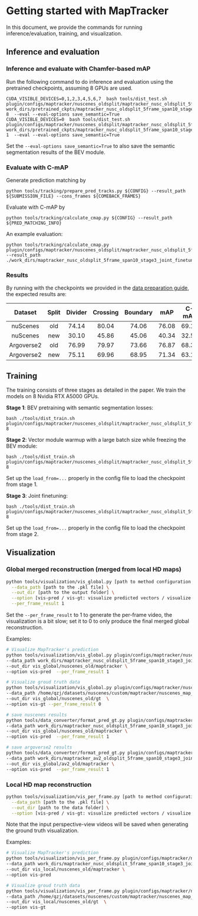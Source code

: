 # Getting started with MapTracker

In this document, we provide the commands for running inference/evaluation, training, and visualization.

## Inference and evaluation

### Inference and evaluate with Chamfer-based mAP

Run the following command to do inference and evaluation using the pretrained checkpoints, assuming 8 GPUs are used.

```
CUDA_VISIBLE_DEVICES=0,1,2,3,4,5,6,7  bash tools/dist_test.sh  plugin/configs/maptracker/nuscenes_oldsplit/maptracker_nusc_oldsplit_5frame_span10_stage3_joint_finetune.py    work_dirs/pretrained_ckpts/maptracker_nusc_oldsplit_5frame_span10_stage3_joint_finetune/latest.pth  8  --eval --eval-options save_semantic=True
CUDA_VISIBLE_DEVICES=0  bash tools/dist_test.sh  plugin/configs/maptracker/nuscenes_oldsplit/maptracker_nusc_oldsplit_5frame_span10_stage3_joint_finetune.py    work_dirs/pretrained_ckpts/maptracker_nusc_oldsplit_5frame_span10_stage3_joint_finetune/latest.pth  1  --eval --eval-options save_semantic=True
```

Set the ``--eval-options save_semantic=True`` to also save the semantic segmentation results of the BEV module.

### Evaluate with C-mAP

Generate prediction matching by

```
python tools/tracking/prepare_pred_tracks.py ${CONFIG} --result_path ${SUBMISSION_FILE} --cons_frames ${COMEBACK_FRAMES}
```

Evaluate with C-mAP by

```
python tools/tracking/calculate_cmap.py ${CONFIG} --result_path ${PRED_MATCHING_INFO}
```

An example evaluation:

```
python tools/tracking/calculate_cmap.py plugin/configs/maptracker/nuscenes_oldsplit/maptracker_nusc_oldsplit_5frame_span10_stage3_joint_finetune.py --result_path ./work_dirs/maptracker_nusc_oldsplit_5frame_span10_stage3_joint_finetune/pos_predictions.pkl
```

### Results

By running with the checkpoints we provided in the [data preparation guide](docs/data_preparation.md), the expected results are:

|  Dataset  | Split | Divider | Crossing | Boundary |  mAP  | C-mAP |
| :--------: | :---: | :-----: | :------: | :------: | :---: | :---: |
|  nuScenes  |  old  |  74.14  |  80.04  |  74.06  | 76.08 | 69.13 |
|  nuScenes  |  new  |  30.10  |  45.86  |  45.06  | 40.34 | 32.50 |
| Argoverse2 |  old  |  76.99  |  79.97  |  73.66  | 76.87 | 68.35 |
| Argoverse2 |  new  |  75.11  |  69.96  |  68.95  | 71.34 | 63.11 |

## Training

The training consists of three stages as detailed in the paper. We train the models on 8 Nvidia RTX A5000 GPUs.

**Stage 1**: BEV pretraining with semantic segmentation losses:

```
bash ./tools/dist_train.sh plugin/configs/maptracker/nuscenes_oldsplit/maptracker_nusc_oldsplit_5frame_span10_stage1_bev_pretrain.py 8
```

**Stage 2**: Vector module warmup with a large batch size while freezing the BEV module:

```
bash ./tools/dist_train.sh plugin/configs/maptracker/nuscenes_oldsplit/maptracker_nusc_oldsplit_5frame_span10_stage2_warmup.py 8
```

Set up the ``load_from=...`` properly in the config file to load the checkpoint from stage 1.

**Stage 3**: Joint finetuning:

```
bash ./tools/dist_train.sh plugin/configs/maptracker/nuscenes_oldsplit/maptracker_nusc_oldsplit_5frame_span10_stage3_joint_finetune.py 8
```

Set up the ``load_from=...`` properly in the config file to load the checkpoint from stage 2.

## Visualization

### Global merged reconstruction (merged from local HD maps)

```bash
python tools/visualization/vis_global.py [path to method configuration file under plugin/configs] \
  --data_path [path to the .pkl file] \
  --out_dir [path to the output folder] \
  --option [vis-pred / vis-gt: visualize predicted vectors / visualize ground truth vectors] \
  --per_frame_result 1
```

Set the ``--per_frame_result`` to 1 to generate the per-frame video, the visualization is a bit slow; set it to 0 to only produce the final merged global reconstruction.

Examples:

```bash
# Visualize MapTracker's prediction
python tools/visualization/vis_global.py plugin/configs/maptracker/nuscenes_oldsplit/maptracker_nusc_oldsplit_5frame_span10_stage3_joint_finetune.py \
--data_path work_dirs/maptracker_nusc_oldsplit_5frame_span10_stage3_joint_finetune/pos_predictions.pkl \
--out_dir vis_global/nuscenes_old/maptracker \
--option vis-pred  --per_frame_result 1

# Visualize groud truth data
python tools/visualization/vis_global.py plugin/configs/maptracker/nuscenes_oldsplit/maptracker_nusc_oldsplit_5frame_span10_stage3_joint_finetune.py \
--data_path /home/qzj/datasets/nuscenes/custom/maptracker/nuscenes_map_infos_val_gt_tracks.pkl \
--out_dir vis_global/nuscenes_old/gt  \
--option vis-gt --per_frame_result 0

# save nuscenes results
python tools/data_converter/format_pred_gt.py plugin/configs/maptracker/nuscenes_oldsplit/maptracker_nusc_oldsplit_5frame_span10_stage3_joint_finetune.py \
--data_path work_dirs/maptracker_nusc_oldsplit_5frame_span10_stage3_joint_finetune/pos_predictions.pkl \
--out_dir vis_global/nuscenes_old/maptracker \
--option vis-pred  --per_frame_result 1

# save argoverse2 results
python tools/data_converter/format_pred_gt.py plugin/configs/maptracker/av2_oldsplit/maptracker_av2_oldsplit_5frame_span10_stage3_joint_finetune.py \
--data_path work_dirs/maptracker_av2_oldsplit_5frame_span10_stage3_joint_finetune/pos_predictions.pkl \
--out_dir vis_global/av2_old/maptracker \
--option vis-pred  --per_frame_result 1
```

### Local HD map reconstruction

```bash
python tools/visualization/vis_per_frame.py [path to method configuration file under plugin/configs] \
  --data_path [path to the .pkl file] \
  --out_dir [path to the data folder] \
  --option [vis-pred / vis-gt: visualize predicted vectors / visualize ground truth vectors and input video streams]
```

Note that the input perspective-view videos will be saved when generating the ground truth visualization.

Examples:

```bash
# Visualize MapTracker's prediction
python tools/visualization/vis_per_frame.py plugin/configs/maptracker/nuscenes_oldsplit/maptracker_nusc_oldsplit_5frame_span10_stage3_joint_finetune.py \
--data_path work_dirs/maptracker_nusc_oldsplit_5frame_span10_stage3_joint_finetune/pos_predictions.pkl \
--out_dir vis_local/nuscenes_old/maptracker \
--option vis-pred

# Visualize groud truth data
python tools/visualization/vis_per_frame.py plugin/configs/maptracker/nuscenes_oldsplit/maptracker_nusc_oldsplit_5frame_span10_stage3_joint_finetune.py \
--data_path /home/qzj/datasets/nuscenes/custom/maptracker/nuscenes_map_infos_val_gt_tracks.pkl \
--out_dir vis_local/nuscenes_old/gt  \
--option vis-gt
```
